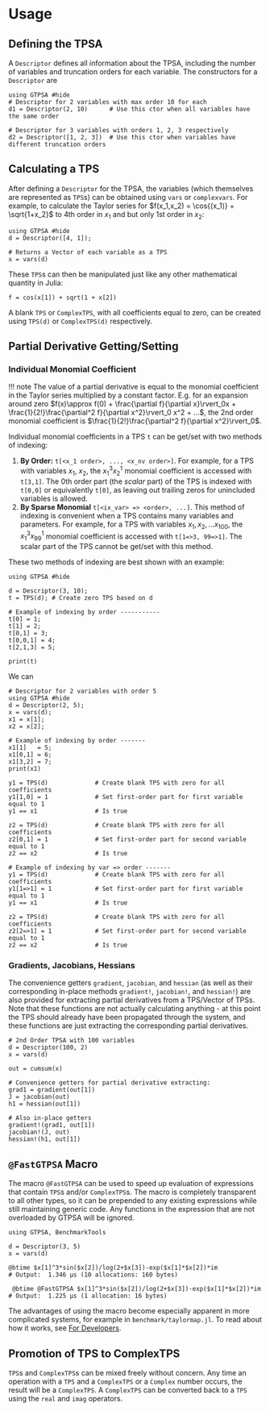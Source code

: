 # Usage
## Defining the TPSA
A `Descriptor` defines all information about the TPSA, including the number of variables and truncation orders for each variable. The constructors for a `Descriptor` are

```@example desc
using GTPSA #hide
# Descriptor for 2 variables with max order 10 for each
d1 = Descriptor(2, 10)      # Use this ctor when all variables have the same order
```

```@example desc
# Descriptor for 3 variables with orders 1, 2, 3 respectively
d2 = Descriptor([1, 2, 3])  # Use this ctor when variables have different truncation orders
```

## Calculating a TPS
After defining a `Descriptor` for the TPSA, the variables (which themselves are represented as `TPS`s) can be obtained using `vars` or `complexvars`. For example, to calculate the Taylor series for $f(x_1,x_2) = \cos{(x_1)} + \sqrt{1+x_2}$ to 4th order in $x_1$ and but only 1st order in $x_2$:

```@example 1
using GTPSA #hide
d = Descriptor([4, 1]);

# Returns a Vector of each variable as a TPS
x = vars(d) 
```

These `TPS`s can then be manipulated just like any other mathematical quantity in Julia:

```@example 1
f = cos(x[1]) + sqrt(1 + x[2])
```

A blank `TPS` or `ComplexTPS`, with all coefficients equal to zero, can be created using `TPS(d)` or `ComplexTPS(d)` respectively. 


## Partial Derivative Getting/Setting
### Individual Monomial Coefficient
!!! note
    The value of a partial derivative is equal to the monomial coefficient in the Taylor series multiplied by a constant factor. E.g. for an expansion around zero $f(x)\approx f(0) + \frac{\partial f}{\partial x}\rvert_0x + \frac{1}{2!}\frac{\partial^2 f}{\partial x^2}\rvert_0 x^2 + ...$, the 2nd order monomial coefficient is $\frac{1}{2!}\frac{\partial^2 f}{\partial x^2}\rvert_0$. 

Individual monomial coefficients in a TPS `t` can be get/set with two methods of indexing:

1. **By Order:** `t[<x_1 order>, ..., <x_nv order>]`. For example, for a TPS with variables $x_1$, $x_2$, the $x_1^3x_2^1$ monomial coefficient is accessed with `t[3,1]`. The 0th order part (the *scalar* part) of the TPS is indexed with `t[0,0]` or equivalently `t[0]`, as leaving out trailing zeros for unincluded variables is allowed.
2. **By Sparse Monomial** `t[<ix_var> => <order>, ...]`. This method of indexing is convenient when a TPS contains many variables and parameters. For example, for a TPS with variables $x_1,x_2,...x_{100}$, the $x_{1}^3x_{99}^1$ monomial coefficient is accessed with `t[1=>3, 99=>1]`. The scalar part of the TPS cannot be get/set with this method.

These two methods of indexing are best shown with an example:
```@example 2
using GTPSA #hide

d = Descriptor(3, 10);
t = TPS(d); # Create zero TPS based on d

# Example of indexing by order -----------
t[0] = 1;
t[1] = 2;
t[0,1] = 3;
t[0,0,1] = 4;
t[2,1,3] = 5;

print(t)
```

We can 

```@example
# Descriptor for 2 variables with order 5
using GTPSA #hide
d = Descriptor(2, 5);
x = vars(d);
x1 = x[1];
x2 = x[2];

# Example of indexing by order -------
x1[1]   = 5;
x1[0,1] = 6;
x1[3,2] = 7;
print(x1)
```
```
y1 = TPS(d)             # Create blank TPS with zero for all coefficients
y1[1,0] = 1             # Set first-order part for first variable equal to 1
y1 == x1                # Is true

z2 = TPS(d)             # Create blank TPS with zero for all coefficients
z2[0,1] = 1             # Set first-order part for second variable equal to 1
z2 == x2                # Is true

# Example of indexing by var => order -------
y1 = TPS(d)             # Create blank TPS with zero for all coefficients
y1[1=>1] = 1            # Set first-order part for first variable equal to 1
y1 == x1                # Is true

z2 = TPS(d)             # Create blank TPS with zero for all coefficients
z2[2=>1] = 1            # Set first-order part for second variable equal to 1
z2 == x2                # Is true
```

### Gradients, Jacobians, Hessians
The convenience getters `gradient`, `jacobian`, and `hessian` (as well as their corresponding in-place methods `gradient!`, `jacobian!`, and `hessian!`) are also provided for extracting partial derivatives from a TPS/Vector of TPSs. Note that these functions are not actually calculating anything - at this point the TPS should already have been propagated through the system, and these functions are just extracting the corresponding partial derivatives.

```
# 2nd Order TPSA with 100 variables
d = Descriptor(100, 2)
x = vars(d)

out = cumsum(x)

# Convenience getters for partial derivative extracting:
grad1 = gradient(out[1])
J = jacobian(out)
h1 = hessian(out[1])

# Also in-place getters
gradient!(grad1, out[1])
jacobian!(J, out)
hessian!(h1, out[1])
```

## `@FastGTPSA` Macro

The macro `@FastGTPSA` can be used to speed up evaluation of expressions that contain `TPS`s and/or `ComplexTPS`s. The macro is completely transparent to all other types, so it can be prepended to any existing expressions while still maintaining generic code. Any functions in the expression that are not overloaded by GTPSA will be ignored.

```@example
using GTPSA, BenchmarkTools

d = Descriptor(3, 5)
x = vars(d)

@btime $x[1]^3*sin($x[2])/log(2+$x[3])-exp($x[1]*$x[2])*im
# Output:  1.346 μs (10 allocations: 160 bytes)

 @btime @FastGTPSA $x[1]^3*sin($x[2])/log(2+$x[3])-exp($x[1]*$x[2])*im
# Output:  1.225 μs (1 allocation: 16 bytes)
```

The advantages of using the macro become especially apparent in more complicated systems, for example in `benchmark/taylormap.jl`. To read about how it works, see [For Developers](@ref).

## Promotion of TPS to ComplexTPS

`TPS`s and `ComplexTPS`s can be mixed freely without concern. Any time an operation with a `TPS` and a `ComplexTPS` or a `Complex` number occurs, the result will be a `ComplexTPS`. A `ComplexTPS` can be converted back to a `TPS` using the `real` and `imag` operators.
